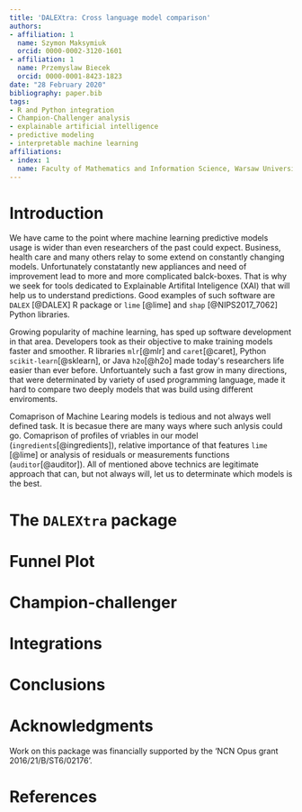 ```yaml
---
title: 'DALEXtra: Cross language model comparison'
authors:
- affiliation: 1
  name: Szymon Maksymiuk
  orcid: 0000-0002-3120-1601
- affiliation: 1
  name: Przemyslaw Biecek
  orcid: 0000-0001-8423-1823
date: "28 February 2020"
bibliography: paper.bib
tags:
- R and Python integration
- Champion-Challenger analysis
- explainable artificial intelligence
- predictive modeling
- interpretable machine learning
affiliations:
- index: 1
  name: Faculty of Mathematics and Information Science, Warsaw University of Technology
---
```


# Introduction

We have came to the point where machine learning predictive models usage is wider than even researchers of the past
could expect. Business, health care and many others relay to some extend on constantly changing models. Unfortunately constatantly new appliances and need of improvement lead to more and more complicated balck-boxes. That is why we seek for tools dedicated to Explainable Artifital Inteligence (XAI) that will help us to understand predictions. Good examples of such software are `DALEX` [@DALEX] R package or `lime` [@lime] and `shap` [@NIPS2017_7062] Python libraries. 

Growing popularity of machine learning, has sped up software development in that area. Developers took as their objective to make training models faster and smoother. R libraries `mlr`[@mlr] and `caret`[@caret], Python `scikit-learn`[@sklearn], or Java `h2o`[@h2o] made today's researchers life easier than ever before. Unfortuantely such a fast grow in many directions, that were determinated by variety of used programming language, made it hard to compare two deeply models that was build using different enviroments.

Comaprison of Machine Learing models is tedious and not always well defined task. It is becasue there are many ways where such anlysis could go. Comaprison of profiles of vriables in our model (`ingredients`[@ingredients]), relative importance of that features `lime` [@lime] or analysis of residuals or measurements functions (`auditor`[@auditor]).
All of mentioned above technics are legitimate approach that can, but not always will, let us to determinate which models is the best.

# The `DALEXtra` package

# Funnel Plot

# Champion-challenger

# Integrations

# Conclusions

# Acknowledgments

Work on this package was financially supported by the ‘NCN Opus grant 2016/21/B/ST6/02176’.

# References
